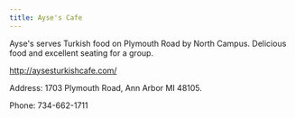 ```yaml
---
title: Ayse's Cafe
---
```

Ayse's serves Turkish food on Plymouth Road by North Campus.
Delicious food and excellent seating for a group.

http://aysesturkishcafe.com/

Address: 1703 Plymouth Road, Ann Arbor MI 48105.

Phone: 734-662-1711

